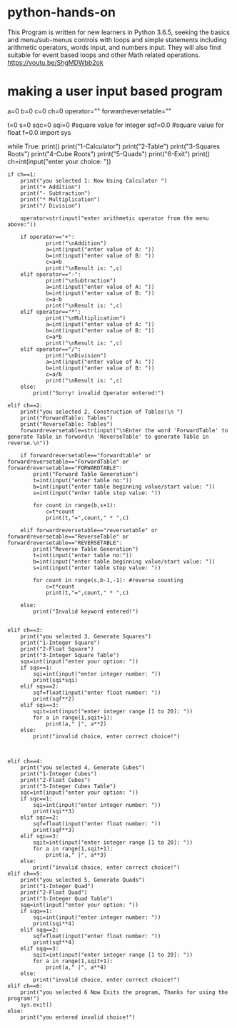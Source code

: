 # python-hands-on
This Program is written for new learners in Python 3.6.5, seeking the basics and menu/sub-menus controls with loops and simple statements including arithmetic operators, words input, and numbers input. They will also find suitable for event based loops and other Math related operations.
https://youtu.be/ShgMDWbb2ok


# making a user input based program

a=0
b=0
c=0
ch=0
operator=""
forwardreversetable=""

t=0
s=0
sqc=0
sqi=0   #square value for integer
sqf=0.0 #square value for float
f=0.0
import sys

while True:
    print()
    print("1-Calculator")
    print("2-Table")
    print("3-Squares Roots")
    print("4-Cube Roots")
    print("5-Quads")
    print("6-Exit")
    print()
    ch=int(input("enter your choice: "))

    if ch==1:
        print("you selected 1: Now Using Calculator ")
        print("+ Addition")
        print("- Subtraction")
        print("* Multiplication")
        print("/ Division")
        
        operator=str(input("enter arithmetic operator from the menu above:")) 

        if operator=="+":
                print("\nAddition")
                a=int(input("enter value of A: "))
                b=int(input("enter value of B: "))            
                c=a+b
                print("\nResult is: ",c)
        elif operator=="-":
                print("\nSubtraction")
                a=int(input("enter value of A: "))
                b=int(input("enter value of B: "))            
                c=a-b
                print("\nResult is: ",c)
        elif operator=="*":
                print("\nMultiplication")
                a=int(input("enter value of A: "))
                b=int(input("enter value of B: "))            
                c=a*b
                print("\nResult is: ",c)
        elif operator=="/":
                print("\nDivision")
                a=int(input("enter value of A: "))
                b=int(input("enter value of B: "))            
                c=a/b
                print("\nResult is: ",c)
        else:
            print("Sorry! invalid Operator entered!")
        
    elif ch==2:
        print("you selected 2, Construction of Tables!\n ")
        print("ForwardTable: Tables")
        print("ReverseTable: Tables")
        forwardreversetable=str(input("\nEnter the word 'ForwardTable' to generate Table in forword\n 'ReverseTable' to generate Table in reverse.\n"))

        if forwardreversetable=="forwardtable" or forwardreversetable=="ForwardTable" or forwardreversetable=="FORWARDTABLE":
            print("Forward Table Generation")
            t=int(input("enter table no:"))
            b=int(input("enter table beginning value/start value: "))
            s=int(input("enter table stop value: "))

            for count in range(b,s+1):
                c=t*count
                print(t,"=",count," * ",c)

        elif forwardreversetable=="reversetable" or forwardreversetable=="ReverseTable" or forwardreversetable=="REVERSETABLE":
            print("Reverse Table Generation")
            t=int(input("enter table no:"))
            b=int(input("enter table beginning value/start value: "))
            s=int(input("enter table stop value: "))

            for count in range(s,b-1,-1): #reverse counting
                c=t*count
                print(t,"=",count," * ",c)
        
        else:
            print("Invalid keyword entered!")

        
    elif ch==3:
        print("you selected 3, Generate Squares")
        print("1-Integer Square")
        print("2-Float Square")
        print("3-Integer Square Table")
        sqs=int(input("enter your option: "))
        if sqs==1:
            sqi=int(input("enter integer number: "))
            print(sqi*sqi)
        elif sqs==2:
            sqf=float(input("enter float number: "))
            print(sqf**2)
        elif sqs==3:
            sqit=int(input("enter integer range [1 to 20]: "))
            for a in range(1,sqit+1):
                print(a," |", a**2)
        else:
            print("invalid choice, enter correct choice!")
                  

            
    elif ch==4:
        print("you selected 4, Generate Cubes")
        print("1-Integer Cubes")
        print("2-Float Cubes")
        print("3-Integer Cubes Table")
        sqc=int(input("enter your option: "))
        if sqc==1:
            sqi=int(input("enter integer number: "))
            print(sqi**3)
        elif sqc==2:
            sqf=float(input("enter float number: "))
            print(sqf**3)
        elif sqc==3:
            sqit=int(input("enter integer range [1 to 20]: "))
            for a in range(1,sqit+1):
                print(a," |", a**3)
        else:
            print("invalid choice, enter correct choice!")
    elif ch==5:
        print("you selected 5, Generate Quads")
        print("1-Integer Quad")
        print("2-Float Quad")
        print("3-Integer Quad Table")
        sqq=int(input("enter your option: "))
        if sqq==1:
            sqi=int(input("enter integer number: "))
            print(sqi**4)
        elif sqq==2:
            sqf=float(input("enter float number: "))
            print(sqf**4)
        elif sqq==3:
            sqit=int(input("enter integer range [1 to 20]: "))
            for a in range(1,sqit+1):
                print(a," |", a**4)
        else:
            print("invalid choice, enter correct choice!")
    elif ch==6:
        print("you selected 6 Now Exits the program, Thanks for using the program!")
        sys.exit()
    else:
        print("you entered invalid choice!")
    
